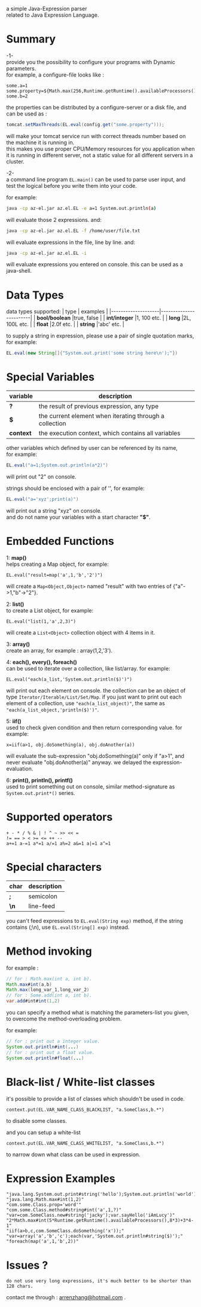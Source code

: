 a simple Java-Expression parser  
related to Java Expression Language.


Summary
=======================================================

-1-  
provide you the possibility to configure your programs with Dynamic parameters.  
for example, a configure-file looks like :

```properties
some.a=1
some.property=${Math.max(256,Runtime.getRuntime().availableProcessors()*8)}
some.b=2
```

the properties can be distributed by a configure-server or a disk file, and can be used as :

```java
tomcat.setMaxThreads(EL.eval(config.get("some.property")));
```

will make your tomcat service run with correct threads number based on the machine it is running in.  
this makes you use proper CPU/Memory resources for you application when it is running in different server, not a static value for all different servers in a cluster.   

-2-  
a command line program `EL.main()` can be used to parse user input, and test the logical
before you write them into your code.   

for example:
```bash
java -cp az-el.jar az.el.EL -e a=1 System.out.println(a)
```
will evaluate those 2 expressions.
and:
```bash
java -cp az-el.jar az.el.EL -f /home/user/file.txt
```
will evaluate expressions in the file, line by line.
and:
```bash
java -cp az-el.jar az.el.EL -i
```
will evaluate expressions you entered on console. this can be used as a java-shell.


Data Types
=======================================================

data types supported:
|         type       |   examples             |
|--------------------|------------------------|
| **bool/boolean**   |true, false             |
| **int/integer**    |1, 100 etc.             |
| **long**           |2L, 100L etc.           |
| **float**          |2.0f etc.               |
| **string**         |'abc' etc.              |

to supply a string in expression, please use a pair of single quotation marks,  
for example:
```java
EL.eval(new String[]{"System.out.print('some string here\n');"})
```


Special Variables
=======================================================

| variable     |   description                                           |
|--------------|---------------------------------------------------------|
| **?**        | the result of previous expression, any type             |
| **$**        | the current element when iterating through a collection |
| **context**  | the execution context, which contains all variables     |

other variables which defined by user can be referenced by its name,  
for example:
```java
EL.eval("a=1;System.out.println(a*2)") 
```
will print out "2" on console.

strings should be enclosed with a pair of '', for example:
```java
EL.eval("a='xyz';print(a)")
```
will print out a string "xyz" on console.  
and do not name your variables with a start character **"$"**.



Embedded Functions
=======================================================

1: **map()**  
helps creating a Map object, for example:
```
EL.eval("result=map('a',1,'b','2')") 
```
will create a `Map<Object,Object>` named "result" with two entries of {"a"->1,"b"->"2"}.

2: **list()**  
to create a List object, for example: 
```
EL.eval("list(1,'a',2,3)")
```
will create a `List<Object>` collection object with 4 items in it.

3: **array()**  
create an array, for example : array(1,2,'3').

4: **each(), every(), foreach()**  
can be used to iterate over a collection, like list/array. 
for example:
```
EL.eval("each(a_list,'System.out.println($)')")
```
will print out each element on console. the collection can be an object
of type `Iterator/Iterable/List/Set/Map`.
if you just want to print out each element of a collection,
use `"each(a_list_object)"`, the same as `"each(a_list_object,'println($)')"`.

5: **iif()**  
used to check given condition and then return corresponding value.
for example:
```
x=iif(a>1, obj.doSomething(a), obj.doAnother(a))
```
will evaluate the sub-expression "obj.doSomething(a)" only if "a>1", and never
evaluate "obj.doAnother(a)" anyway. we delayed the expression-evaluation.

6: **print(), println(), printf()**   
used to print something out on console, 
similar method-signature as `System.out.print*()` series.



Supported operators
=======================================================
```
+ - * / % & | ! ^ ~ >> << =
!= == > < >= <= ++ --
a+=1 a-=1 a*=1 a/=1 a%=2 a&=1 a|=1 a^=1
```


Special characters
=======================================================

| char         |   description            |
|--------------|--------------------------|
| **;**        | semicolon                |
| **\n**       | line-feed                |

you can't feed expressions to `EL.eval(String exp)` method,
if the string contains (;\n), use `EL.eval(String[] exp)` instead.


Method invoking
=======================================================

for example :
```java
// for : Math.max(int a, int b).
Math.max#int(a,b) 
Math.max(long_var_1,long_var_2)
// for : Some.add(int a, int b).
var.add#int#int(1,2) 
```
you can specify a method what is matching the parameters-list you given, 
to overcome the method-overloading problem.

for example:
```java
// for : print out a integer value.
System.out.println#int(...) 
// for : print out a float value.
System.out.println#float(...) 
```

Black-list / White-list classes
=======================================================

it's possible to provide a list of classes which shouldn't be used in code.
```
context.put(EL.VAR_NAME_CLASS_BLACKLIST, "a.SomeClass,b.*")
```
to disable some classes.

and you can setup a white-list
```
context.put(EL.VAR_NAME_CLASS_WHITELIST, "a.SomeClass,b.*")
```
to narrow down what class can be used in expression.


Expression Examples
=======================================================
```
"java.lang.System.out.print#string('hello');System.out.println('world')"
"java.lang.Math.max#int(1,2)"
"com.some.Class.prop='word'"
"com.some.Class.method#string#int('a',1,?)"
"var=com.SomeClass.new#string('jacky');var.sayHello('iAmLucy')"
"2*Math.max#int(5*Runtime.getRuntime().availableProcessors(),8*3)+3*4-1"
"iif(a>b,c,com.SomeClass.doSomething('x'));"
"var=array('a','b','c');each(var,'System.out.println#string($)');"
"foreach(map('a',1,'b',2))"
```

Issues ?
=======================================================
`do not use very long expressions,
it's much better to be shorter than 128 chars.`

contact me through : <arrenzhang@hotmail.com> .